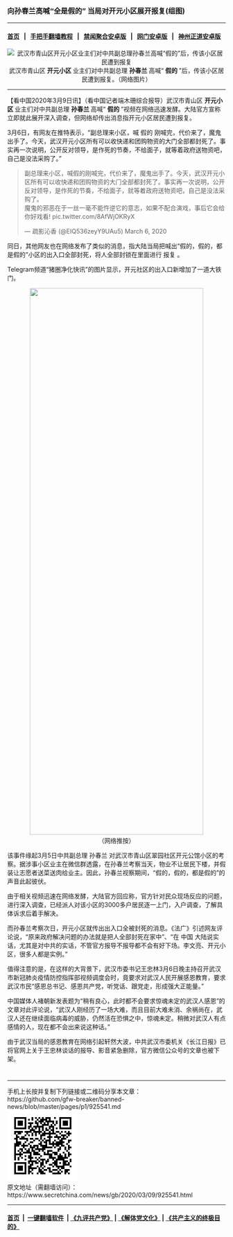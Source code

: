 ### 向孙春兰高喊“全是假的” 当局对开元小区展开报复(组图)
------------------------

#### [首页](https://github.com/gfw-breaker/banned-news/blob/master/README.md) &nbsp;&nbsp;|&nbsp;&nbsp; [手把手翻墙教程](https://github.com/gfw-breaker/guides/wiki) &nbsp;&nbsp;|&nbsp;&nbsp; [禁闻聚合安卓版](https://github.com/gfw-breaker/bn-android) &nbsp;&nbsp;|&nbsp;&nbsp; [网门安卓版](https://github.com/oGate2/oGate) &nbsp;&nbsp;|&nbsp;&nbsp; [神州正道安卓版](https://github.com/SzzdOgate/update) 



<div class="article_right" style="fone-color:#000">
 <p style="text-align: center;">
  <img alt="武汉市青山区开元小区业主们对中共副总理孙春兰高喊“假的”后，传该小区居民遭到报复" src="//img3.secretchina.com/pic/2020/3-9/p2643471a451385127-ss.jpg"/>
  <br>
   武汉市青山区
   <strong>
    开元小区
   </strong>
   业主们对中共副总理
   <strong>
    孙春兰
   </strong>
   高喊“
   <strong>
    假的
   </strong>
   ”后，传该小区居民遭到报复。（网络图片）
   <span id="hideid" name="hideid" style="color:red;display:none;">
    <span href="https://www.secretchina.com">
    </span>
   </span>
  </br>
 </p>
 <div id="txt-mid1-t21-2017">
  

---


  </div>
 </div>
 <p>
  【看中国2020年3月9日讯】（看中国记者端木珊综合报导）武汉市青山区
  <strong>
   <span href="https://www.secretchina.com/news/gb/tag/开元小区" target="_blank">
    开元小区
   </span>
  </strong>
  业主们对中共副总理
  <strong>
   孙春兰
  </strong>
  高喊“
  <strong>
   假的
  </strong>
  ”视频在网络迅速发酵。大陆官方宣称立即就此展开深入调查，但网络却传出消息指开元小区居民遭到报复。
  <span id="hideid" name="hideid" style="color:red;display:none;">
   <span href="https://www.secretchina.com">
   </span>
  </span>
 </p>
 <p>
  3月6日，有网友在推特表示，“副总理来小区，喊
  <span href="https://www.secretchina.com/news/gb/tag/假的" target="_blank">
   假的
  </span>
  刚喊完，代价来了，魔鬼出手了。今天，武汉开元小区所有可以收快递和团购物资的大门全部都封死了。事实再一次说明，公开反对领导，是作死的节奏，不给面子，就等着政府送物资吧，自己是没法采购了。”
 </p>
 <p>
 </p>
 <blockquote class="twitter-tweet">
  <p dir="ltr" lang="zh">
   副总理来小区，喊假的刚喊完，代价来了，魔鬼出手了。今天，武汉开元小区所有可以收快递和团购物资的大门全部都封死了。事实再一次说明，公开反对领导，是作死的节奏，不给面子，就等着政府送物资吧，自己是没法采购了。
   <br>
    魔鬼的邪恶在于一丝一毫不能忤逆它的意志，如果不配合演戏，事后它会给你好戏看!
    <span href="https://t.co/8AfWjOKRyX">
     pic.twitter.com/8AfWjOKRyX
    </span>
   </br>
  </p>
  — 疏影沁香 (@EIQ536zeyY9UAu5)
  <span href="https://twitter.com/EIQ536zeyY9UAu5/status/1235967407908364290?ref_src=twsrc%5Etfw">
   March 6, 2020
  </span>
 </blockquote>
 <p>
 </p>
 <p>
  同日，其他网友也在网络发布了类似的消息，指大陆当局把喊出“假的，假的，都是假的”小区的出入口全部封死，将人全部封锁在里面进行
  <span href="https://www.secretchina.com/news/gb/tag/报复" target="_blank">
   报复
  </span>
  。
 </p>
 <p>
  Telegram频道“猪圈净化快讯”的图片显示，开元社区的出入口新增加了一道大铁门。
 </p>
 <p style="text-align: center;">
  <img alt="" src="//img3.secretchina.com/pic/2020/3-9/p2643461a693848896-ss.jpg" style="height:1262px; width:400px"/>
  <br>
   （网络推按）
  </br>
 </p>
 <p>
  该事件缘起3月5日中共副总理
  <span href="https://www.secretchina.com/news/gb/tag/孙春兰" target="_blank">
   孙春兰
  </span>
  对武汉市青山区翠园社区开元公馆小区的考察。据涉事小区业主在微信群透露，在孙春兰考察当天，物业不让居民下楼，并假装让志愿者送菜送肉给业主。因此，孙春兰视察期间，“假的，假的，都是假的”的声音此起彼伏。
 </p>
 <p>
  由于相关视频迅速在网络发酵，大陆官方回应称，官方针对民众现场反应的问题，进行深入调查，已经派人对该小区的3000多户居民逐一上门，入户调查，了解具体诉求后着手解决。
 </p>
 <p>
  而孙春兰考察次日，开元小区就传出出入口全被封死的消息。《法广》引述网友评论说，“原来政府解决问题的办法就是把人全部封死在家中”、“在
  <span href="https://www.secretchina.com" target="_blank">
   中国
  </span>
  大陆说实话，尤其是对中共的实话，不管官方报导不报导都不会有好下场。李文亮、开元小区，很多人都是实例。”
 </p>
 <p>
  值得注意的是，在这样的大背景下，武汉市委书记王忠林3月6日晚主持召开武汉市新冠肺炎疫情防控指挥部视频调度会时，竟要求对武汉人民开展感恩教育，要求武汉市民“感恩总书记、感恩共产党，听党话、跟党走，形成强大正能量。”
 </p>
 <p>
  中国媒体人褚朝新发表题为“稍有良心，此时都不会要求惊魂未定的武汉人感恩”的文章对此评论说，“武汉人刚经历了一场大难，而且目前大难未消、余祸尚在，武汉人还在继续面临病毒的威胁，仍然活在恐惧之中，惊魂未定。稍微对武汉人有点感情的人，现在都不会出来说这种话。”
 </p>
 <p>
  由于武汉当局的感恩教育在网络引起轩然大波，中共武汉市委机关《长江日报》已将官网上关于王忠林谈话的报导、影音紧急删除，官方微信公众号的文章也被下架。
  <center>
   <div>
    <div id="txt-mid2-t22-2017" style="display: block;  max-height: 351px;  overflow: hidden;">
     <div id="SC-21xxx">
     </div>
     <ins class="adsbygoogle" data-ad-client="ca-pub-1276641434651360" data-ad-format="auto" data-ad-slot="4301710469" data-full-width-responsive="true" style="display:block">
     </ins>
    </div>
   </div>
  </center>
  <div style="padding-top:12px;">
  </div>
 </p>
</div>

<hr/>
手机上长按并复制下列链接或二维码分享本文章：<br/>
https://github.com/gfw-breaker/banned-news/blob/master/pages/p1/925541.md <br/>
<a href='https://github.com/gfw-breaker/banned-news/blob/master/pages/p1/925541.md'><img src='https://github.com/gfw-breaker/banned-news/blob/master/pages/p1/925541.md.png'/></a> <br/>
原文地址（需翻墙访问）：https://www.secretchina.com/news/gb/2020/03/09/925541.html


------------------------
#### [首页](https://github.com/gfw-breaker/banned-news/blob/master/README.md) &nbsp;|&nbsp; [一键翻墙软件](https://github.com/gfw-breaker/nogfw/blob/master/README.md) &nbsp;| [《九评共产党》](https://github.com/gfw-breaker/9ping.md/blob/master/README.md#九评之一评共产党是什么) | [《解体党文化》](https://github.com/gfw-breaker/jtdwh.md/blob/master/README.md) | [《共产主义的终极目的》](https://github.com/gfw-breaker/gczydzjmd.md/blob/master/README.md)


<img src='http://gfw-breaker.win/banned-news/pages/p1/925541.md' width='0px' height='0px'/>
